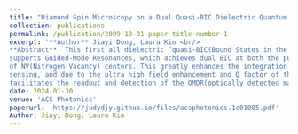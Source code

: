```yaml
---
title: "Diamond Spin Microscopy on a Dual Quasi-BIC Dielectric Quantum Metasurface"
collection: publications
permalink: /publication/2009-10-01-paper-title-number-1
excerpt: '**Author** Jiayi Dong, Laura Kim <br/>
**Abstract**  This first all dielectric “quasi-BIC(Bound States in the Continuum) quantum sensing metasurface”
supports Guided-Mode Resonances, which achieves dual BIC at both the pump and illumination wavelength
of NV(Nitrogen Vacancy) centers. This greatly enhances the integration of utilizing NV centers for quantum
sensing, and due to the ultra high field enhancement and Q factor of the BICs, this dielectric metasurface greatly
facilitates the readout and detection of the OMDR(optically detected magnetic resonance) of NV centers'
date: 2024-01-30
venue: 'ACS Photonics'
paperurl: 'https://judydjy.github.io/files/acsphotonics.1c01005.pdf'
Author: Jiayi Dong, Laura Kim
---
```

<!--[Download paper here](https://judydjy.github.io/files/acsphotonics.1c01005.pdf)-->







